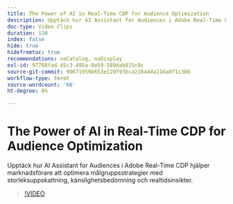 ```yaml
---
title: The Power of AI in Real-Time CDP for Audience Optimization
description: Upptäck hur AI Assistant for Audiences i Adobe Real-Time CDP hjälper marknadsförare att optimera målgruppsstrategier med storleksuppskattning, känslighetsbedömning och realtidsinsikter.
doc-type: Video Clips
duration: 110
index: false
hide: true
hidefromtoc: true
recommendations: noCatalog, noDisplay
exl-id: 97788fad-45c3-495a-8e59-589dab815c8c
source-git-commit: 90671959b653e120f93bca216a4da116a8f1c3bb
workflow-type: tm+mt
source-wordcount: '66'
ht-degree: 0%

---
```


# The Power of AI in Real-Time CDP for Audience Optimization

Upptäck hur AI Assistant for Audiences i Adobe Real-Time CDP hjälper marknadsförare att optimera målgruppsstrategier med storleksuppskattning, känslighetsbedömning och realtidsinsikter.

<!-- 62_S508_3442517_109_the-power-of-ai-in-realtime-cdp-for-audience-optimization -->
>[!VIDEO](https://video.tv.adobe.com/v/3458207/?learn=on&enablevpops=true)
